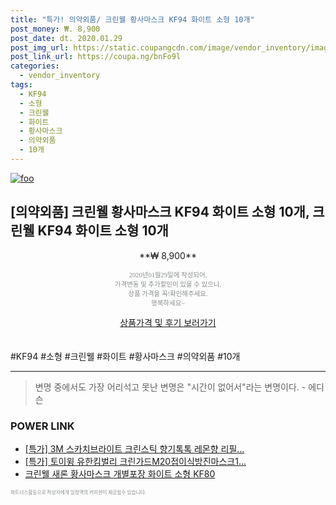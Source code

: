 ```yaml
--- 
title: "특가! 의약외품/ 크린웰 황사마스크 KF94 화이트 소형 10개" 
post_money: ₩. 8,900 
post_date: dt. 2020.01.29 
post_img_url: https://static.coupangcdn.com/image/vendor_inventory/images/2018/12/06/18/0/f1eccc22-aea5-4e37-a2a2-bd14f3420292.jpg 
post_link_url: https://coupa.ng/bnFo9l 
categories: 
  - vendor_inventory 
tags: 
  - KF94 
  - 소형 
  - 크린웰 
  - 화이트 
  - 황사마스크 
  - 의약외품 
  - 10개 
--- 
```

[![foo](https://static.coupangcdn.com/image/vendor_inventory/images/2018/12/06/18/0/f1eccc22-aea5-4e37-a2a2-bd14f3420292.jpg)](https://coupa.ng/bnFo9l) 

## [의약외품] 크린웰 황사마스크 KF94 화이트 소형 10개, 크린웰 KF94 화이트 소형 10개 
<p style="text-align: center;">**₩ 8,900**</p> 
<p style="text-align: center;"><span style="color: #898c8f; font-family: Georgia,Times,serif; font-size: 0.75em;">2020년01월29일에 작성되어, <br>가격변동 및 추가할인이 있을 수 있으니,<br> 상품 가격을 꼭!확인해주세요.<br>행복하세요~</span> 
</p>	 
<div markdown="0" style="text-align: center;"><a href="https://coupa.ng/bnFo9l" class="btn btn--success">상품가격 및 후기 보러가기</a></div> 
<br><br> 
  #KF94 #소형 #크린웰 #화이트 #황사마스크 #의약외품 #10개 
<hr> 

> 변명 중에서도 가장 어리석고 못난 변명은 "시간이 없어서"라는 변명이다. - 에디슨 


### POWER LINK

* <a href="https://blog.naver.com/sakai111/221789694341" target="_blank">[특가] 3M 스카치브라이트 크린스틱 향기톡톡 레몬향 리필...</a>
* <a href="https://blog.naver.com/an0733/221790534148" target="_blank">[특가] 토이윙 유한킴벌리 크린가드M20접이식방진마스크1...</a>
* <a href="https://blog.naver.com/fasyy4321/221789638542" target="_blank">크린웰 새론 황사마스크 개별포장 화이트 소형 KF80</a>

<span style="color: #898c8f; font-family: Georgia,Times,serif; font-size: 0.55em;">파트너스활동으로 작성자에게 일정액의 커미션이 제공될수 있습니다.</span> 
